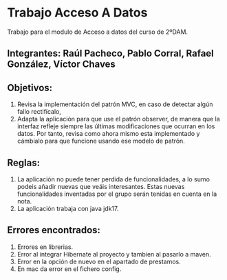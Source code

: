 # Trabajo Acceso A Datos
Trabajo para el modulo de Acceso a datos del curso de 2ºDAM.

## Integrantes: Raúl Pacheco, Pablo Corral, Rafael González, Víctor Chaves
## Objetivos: 
1. Revisa la implementación del patrón MVC, en caso de detectar algún fallo rectifícalo,
2. Adapta la aplicación para que use el patrón observer, de manera que la interfaz refleje siempre las últimas modificaciones que ocurran en los datos. Por tanto, revisa como ahora mismo esta implementado y cámbialo para que funcione usando ese modelo de patrón.

## Reglas: 
1. La aplicación no puede tener perdida de funcionalidades, a lo sumo podeis añadir nuevas que veáis interesantes. Estas nuevas funcionalidades inventadas por el grupo serán tenidas en cuenta en la nota.
2. La aplicación trabaja con java jdk17.



## Errores encontrados: 
1. Errores en librerias.
2. Error al integrar Hibernate al proyecto y tambien al pasarlo a maven.
3. Error en la opción de nuevo en el apartado de prestamos.
4. En mac da error en el fichero config.



